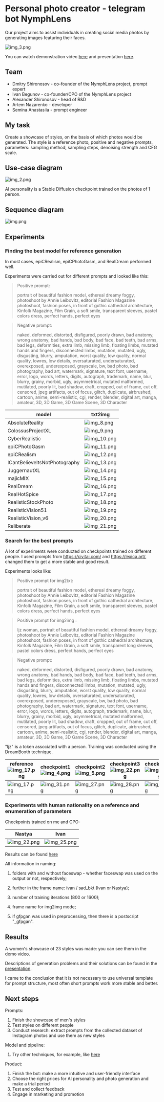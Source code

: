 # Personal photo creator - telegram bot NymphLens

Our project aims to assist individuals in creating social media photos by generating images featuring their faces.

![img_3.png](img/img_3.png)

You can watch demonstration video [here](https://drive.google.com/file/d/1Lxk5jLsxXJJOfkEsO-K_JyZHNIn1w6vW/view?usp=drive_link)
and presentation [here](/presentation.pdf).

## Team
- Dmitry Shironosov - co-founder of the NymphLens project, prompt expert
- Ivan Begunov - co-founder/CPO of the NymphLens project
- Alexander Shironosov - head of R&D
- Artem Nazarenko - developer
- Semina Anastasiia - prompt engineer

## My task

Create a showcase of styles, on the basis of which photos would be generated. The style is a reference photo, positive and negative prompts, parameters: sampling method, sampling steps, denoising strength and CFG scale.

## Use-case diagram

![img_2.png](img/img_2.png)

AI personality is a Stable Diffusion checkpoint trained on the photos of 1 person.

## Sequence diagram

![img.png](img/img.png)

## Experiments

### Finding the best model for reference generation 

In most cases, epiCRealism, epiCPhotoGasm, and RealDream performed well.

Experiments were carried out for different prompts and looked like this:


> Positive prompt:
> 
> portrait of beautiful fashion model, ethereal dreamy foggy, photoshoot by Annie Leibovitz, editorial Fashion Magazine photoshoot, fashion poses, in front of gothic cathedral architecture, Kinfolk Magazine, Film Grain, a soft smile, transparent sleeves, pastel colors dress, perfect hands, perfect eyes

> Negative prompt:
> 
> naked, deformed, distorted, disfigured, poorly drawn, bad anatomy, wrong anatomy, bad hands, bad body, bad face, bad teeth, bad arms, bad legs, deformities, extra limb, missing limb, floating limbs, mutated hands and fingers, disconnected limbs, mutation, mutated, ugly, disgusting, blurry, amputation,  worst quality, low quality, normal quality, lowres, low details, oversaturated, undersaturated, overexposed, underexposed, grayscale, bw, bad photo, bad photography, bad art, watermark, signature, text font, username, error, logo, words, letters, digits, autograph, trademark, name, blur, blurry, grainy, morbid, ugly, asymmetrical, mutated malformed, mutilated, poorly lit, bad shadow, draft, cropped, out of frame, cut off, censored, jpeg artifacts, out of focus, glitch, duplicate, airbrushed, cartoon, anime, semi-realistic, cgi, render, blender, digital art, manga, amateur, 3D, 3D Game, 3D Game Scene, 3D Character

| model                         | txt2img                   |
|-------------------------------|---------------------------|
| AbsoluteReality               | ![img_8.png](img/img_8.png)   |
| ColossusProjectXL             | ![img_9.png](img/img_9.png)   |
| CyberRealistic                | ![img_10.png](img/img_10.png) |
| epiCPhotoGasm                 | ![img_11.png](img/img_11.png) |
| epiCRealism                   | ![img_12.png](img/img_12.png) |
| ICantBelieveItsNotPhotography | ![img_13.png](img/img_13.png) |
| JuggernautXL                  | ![img_14.png](img/img_14.png) |
| majicMIX                      | ![img_15.png](img/img_15.png) |
| RealDream                     | ![img_16.png](img/img_16.png) |
| RealHotSpice                  | ![img_17.png](img/img_17.png) |
| RealisticStockPhoto           | ![img_18.png](img/img_18.png) |
| RealisticVision51             | ![img_19.png](img/img_19.png) |
| RealisticVision_v6            | ![img_20.png](img/img_20.png) |
| Reliberate                    | ![img_21.png](img/img_21.png) |


### Search for the best prompts

A lot of experiments were conducted on checkpoints trained on different people. I used prompts from https://civitai.com/ and https://lexica.art/, changed them to get a more stable and good result. 

Experiments looks like:

> Positive prompt for img2txt:
> 
> portrait of beautiful fashion model, ethereal dreamy foggy, photoshoot by Annie Leibovitz, editorial Fashion Magazine photoshoot, fashion poses, in front of gothic cathedral architecture, Kinfolk Magazine, Film Grain, a soft smile, transparent sleeves, pastel colors dress, perfect hands, perfect eyes


> Positive prompt for img2img : 
> 
> ljz woman, portrait of beautiful fashion model, ethereal dreamy foggy, photoshoot by Annie Leibovitz, editorial Fashion Magazine photoshoot, fashion poses, in front of gothic cathedral architecture, Kinfolk Magazine, Film Grain, a soft smile, transparent long sleeves, pastel colors dress, perfect hands, perfect eyes

> Negative prompt:
> 
> naked, deformed, distorted, disfigured, poorly drawn, bad anatomy, wrong anatomy, bad hands, bad body, bad face, bad teeth, bad arms, bad legs, deformities, extra limb, missing limb, floating limbs, mutated hands and fingers, disconnected limbs, mutation, mutated, ugly, disgusting, blurry, amputation,  worst quality, low quality, normal quality, lowres, low details, oversaturated, undersaturated, overexposed, underexposed, grayscale, bw, bad photo, bad photography, bad art, watermark, signature, text font, username, error, logo, words, letters, digits, autograph, trademark, name, blur, blurry, grainy, morbid, ugly, asymmetrical, mutated malformed, mutilated, poorly lit, bad shadow, draft, cropped, out of frame, cut off, censored, jpeg artifacts, out of focus, glitch, duplicate, airbrushed, cartoon, anime, semi-realistic, cgi, render, blender, digital art, manga, amateur, 3D, 3D Game, 3D Game Scene, 3D Character

"ljz" is a token associated with a person. Training was conducted using the DreamBooth technique.

| reference   ![img_17.png](img/img_17.png) | checkpoint1 ![img_4.png](img/img_4.png) | checkpoint2 ![img_5.png](img/img_5.png) | checkpoint3 ![img_22.png](img/img_22.png) | checkpoint4     ![img_32.png](img/img_32.png) | checkpoint5 ![img_33.png](img/img_33.png) |
|---------------------------------------------|-------------------------------------|-------------------------------------|---------------------------------------|-------------------------------------------|---------------------------------------|
| ![img_17.png](img/img_17.png)                   | ![img_31.png](img/img_31.png)           | ![img_27.png](img/img_27.png)           | ![img_28.png](img/img_28.png)             | ![img_29.png](img/img_29.png)                 | ![img_30.png](img/img_30.png)             | 


### Experiments with human nationality on a reference and enumeration of parameters

Checkpoints trained on me and CPO:

| Nastya                     |     Ivan             |
|----------------------------|---------------------------|
| ![img_22.png](img/img_22.png)  |![img_25.png](img/img_25.png)|

Results can be found [here](https://drive.google.com/drive/folders/1bi_MzMdOjwfO-u7Q8jPTBUivkB5vxidk?usp=sharing)

All information in naming:

1) folders with and without faceswap - whether faceswap was used on the output or not, respectively;

2) further in the frame name: ivan / sad_bkt (Ivan or Nastya);

3) number of training iterations (800 or 1600);

4) frame name for img2img mode;

5) if gfpgan was used in preprocessing, then there is a postscript "_gfpgan".

## Results

A women's showcase of 23 styles was made: you can see them in the demo [video](https://drive.google.com/file/d/1Lxk5jLsxXJJOfkEsO-K_JyZHNIn1w6vW/view?usp=drive_link).

Descriptions of generation problems and their solutions can be found in the [presentation](/presentation.pdf).

I came to the conclusion that it is not necessary to use universal template for prompt structure, most often short prompts work more stable and better.

## Next steps

Prompts:
1. Finish the showcase of men's styles
2. Test styles on different people
3. Conduct research: extract prompts from the collected dataset of Instagram photos and use them as new styles

Model and pipeline:
1. Try other techniques, for example, like [here](https://photo-maker.github.io/)

Product:
1. Finish the bot: make a more intuitive and user-friendly interface
2. Choose the right prices for AI personality and photo generation and make a trial period
3. Test and collect feedback
4. Engage in marketing and promotion
